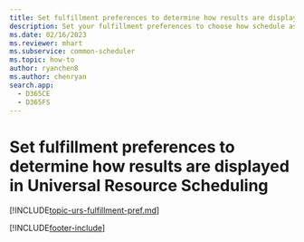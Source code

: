```yaml
---
title: Set fulfillment preferences to determine how results are displayed in Universal Resource Scheduling
description: Set your fulfillment preferences to choose how schedule assistant results are displayed and learn about intervals and time groups.
ms.date: 02/16/2023
ms.reviewer: mhart
ms.subservice: common-scheduler
ms.topic: how-to
author: ryanchen8
ms.author: chenryan
search.app: 
  - D365CE
  - D365FS
---
```


# Set fulfillment preferences to determine how results are displayed in Universal Resource Scheduling

[!INCLUDE[topic-urs-fulfillment-pref.md](../shared/urs/fulfillment-pref.md)]

[!INCLUDE[footer-include](../includes/footer-banner.md)]
